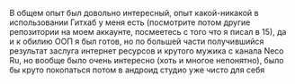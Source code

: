 В общем опыт был довольно интересный, опыт какой-никакой в использовании Гитхаб у меня есть (посмотрите потом другие репозитории на моем аккаунте, посмеетесь с того что я писал в 15), да и к обилию ООП я был готов, но по большей части получившийся результат заслуга интернет ресурсов и крутого мужика с канала Neco Ru, но вообще было очень интересно (хоть и многое непонятно), было бы круто покопаться потом в андроид студио уже чисто для себя

